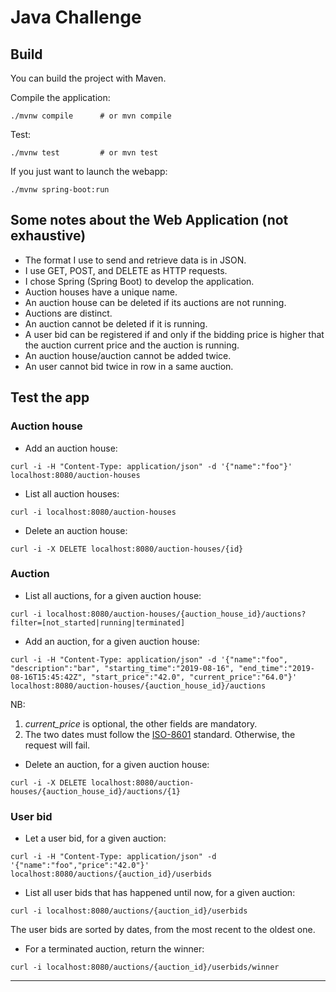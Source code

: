 # Java Challenge #

## Build ##

You can build the project with Maven.

Compile the application:
```
./mvnw compile      # or mvn compile
```

Test:
```
./mvnw test         # or mvn test
```
If you just want to launch the webapp:
```
./mvnw spring-boot:run
```

## Some notes about the Web Application (not exhaustive) ##

- The format I use to send and retrieve data is in JSON.
- I use GET, POST, and DELETE as HTTP requests.
- I chose Spring (Spring Boot) to develop the application.
- Auction houses have a unique name.
- An auction house can be deleted if its auctions are not running.
- Auctions are distinct.
- An auction cannot be deleted if it is running.
- A user bid can be registered if and only if the bidding price is higher that the
auction current price and the auction is running.
- An auction house/auction cannot be added twice.
- An user cannot bid twice in row in a same auction.


## Test the app ##

### Auction house ###

- Add an auction house:
```
curl -i -H "Content-Type: application/json" -d '{"name":"foo"}' localhost:8080/auction-houses
```

- List all auction houses:
```
curl -i localhost:8080/auction-houses
```

- Delete an auction house:
```
curl -i -X DELETE localhost:8080/auction-houses/{id}
```

### Auction ###

- List all auctions, for a given auction house:
```
curl -i localhost:8080/auction-houses/{auction_house_id}/auctions?filter=[not_started|running|terminated]
```

- Add an auction, for a given auction house:
```
curl -i -H "Content-Type: application/json" -d '{"name":"foo", "description":"bar", "starting_time":"2019-08-16", "end_time":"2019-08-16T15:45:42Z", "start_price":"42.0", "current_price":"64.0"}' localhost:8080/auction-houses/{auction_house_id}/auctions
```

NB:
1. *current_price* is optional, the other fields are mandatory.
2. The two dates must follow the [ISO-8601][1] standard. Otherwise, the request will fail.


- Delete an auction, for a given auction house:
```
curl -i -X DELETE localhost:8080/auction-houses/{auction_house_id}/auctions/{1}
```


### User bid ###

- Let a user bid, for a given auction:
```
curl -i -H "Content-Type: application/json" -d '{"name":"foo","price":"42.0"}' localhost:8080/auctions/{auction_id}/userbids
```

- List all user bids that has happened until now, for a given auction:
```
curl -i localhost:8080/auctions/{auction_id}/userbids
```
The user bids are sorted by dates, from the most recent to the oldest one.

- For a terminated auction, return the winner:
```
curl -i localhost:8080/auctions/{auction_id}/userbids/winner
```

---
[1]: https://en.wikipedia.org/wiki/ISO_8601
